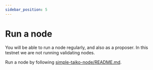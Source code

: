 ```yaml
---
sidebar_position: 5
---
```


# Run a node

You will be able to run a node regularly, and also as a proposer. In this testnet we are not running validating nodes.

Run a node by following [simple-taiko-node/README.md](https://github.com/taikoxyz/simple-taiko-node/blob/main/README.md).
